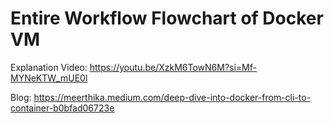 # Entire Workflow Flowchart of Docker VM

Explanation Video: https://youtu.be/XzkM6TowN6M?si=Mf-MYNeKTW_mUE0l

Blog: https://meerthika.medium.com/deep-dive-into-docker-from-cli-to-container-b0bfad06723e
